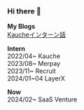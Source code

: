 ### Hi there 👋
**My Blogs** \
[Kaucheインターン話](https://note.com/kauche/n/n83faf8185297)

**Intern** \
2022/04~ Kauche \
2023/08~ Merpay \
2023/11~ Recruit \
2024/01~04 LayerX

**Now** \
2024/02~ SaaS Venture
